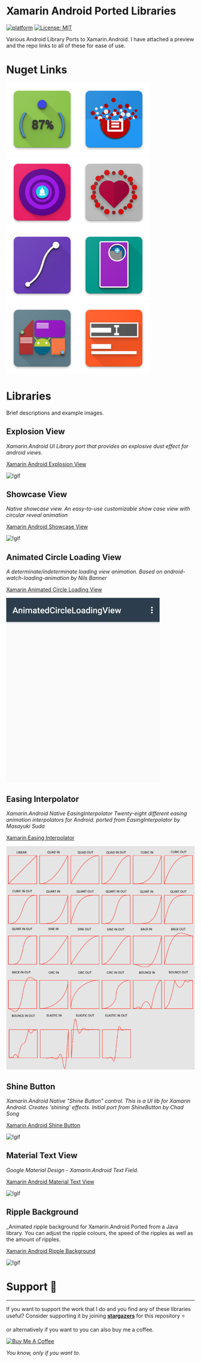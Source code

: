 # Xamarin Android Ported Libraries
[![platform](https://img.shields.io/badge/platform-Xamarin.Android-brightgreen.svg)](https://www.xamarin.com/)
[![License: MIT](https://img.shields.io/badge/License-MIT-blue.svg)](https://opensource.org/licenses/MIT)

Various Android Library Ports to Xamarin.Android. I have attached a preview and the repo links to all of these for ease of use.

# Nuget Links

[![1](https://raw.githubusercontent.com/DigitalSa1nt/Xamarin-Android-Ported-Libraries/master/images/1.png)](https://www.nuget.org/packages/Xama.JTPorts.AnimatedCircleLoadingView/)[![2](https://raw.githubusercontent.com/DigitalSa1nt/Xamarin-Android-Ported-Libraries/master/images/2.png)](https://www.nuget.org/packages/Xama.JTPorts.ExplosionView/)[![3](https://raw.githubusercontent.com/DigitalSa1nt/Xamarin-Android-Ported-Libraries/master/images/3.png)](https://www.nuget.org/packages/Xama.JTPorts.RippleBackground/)[![4](https://raw.githubusercontent.com/DigitalSa1nt/Xamarin-Android-Ported-Libraries/master/images/4.png)](https://www.nuget.org/packages/Xama.JTPorts.ShineButton/)[![5](https://raw.githubusercontent.com/DigitalSa1nt/Xamarin-Android-Ported-Libraries/master/images/5.png)](https://www.nuget.org/packages/Xama.JTPorts.EasingInterpolator/)[![6](https://raw.githubusercontent.com/DigitalSa1nt/Xamarin-Android-Ported-Libraries/master/images/6.png)](https://www.nuget.org/packages/Xama.JTPorts.ShowcaseView/)[![7](https://raw.githubusercontent.com/DigitalSa1nt/Xamarin-Android-Ported-Libraries/master/images/7.png)](https://www.nuget.org/packages/Xama.JTPorts.ShapedView/)[![8](https://raw.githubusercontent.com/DigitalSa1nt/Xamarin-Android-Ported-Libraries/master/images/8.png)](https://www.nuget.org/packages/Xama.JTPorts.MaterialTextField/)


# Libraries

Brief descriptions and example images.

## Explosion View

_Xamarin.Android UI Library port that provides an explosive dust effect for android views._

[Xamarin Android Explosion View](https://github.com/DigitalSa1nt/Xama.JTPorts.ExplosionView)

![!gif](https://github.com/DigitalSa1nt/Xama.JTPorts.ExplosionView/blob/master/images/20190220_122849.gif?raw=true)

## Showcase View

_Native showcase view. An easy-to-use customizable show case view with circular reveal animation_

[Xamarin Android Showcase View](https://github.com/DigitalSa1nt/Xama.JTPorts.ShowcaseView)

![!gif](https://github.com/DigitalSa1nt/Xamarin.ShowcaseView/blob/master/images/Sample.gif)

## Animated Circle Loading View

_A determinate/indeterminate loading view animation. Based on android-watch-loading-animation by Nils Banner_

[Xamarin Animated Circle Loading View](https://github.com/DigitalSa1nt/Xama.JTPorts.AnimatedCircleLoadingView)

![!gif](https://github.com/DigitalSa1nt/Xama.JTPorts.AnimatedCircleLoadingView/blob/master/images/20190216_225349.gif?raw=true)

## Easing Interpolator

_Xamarin.Android Native EasingInterpolator Twenty-eight different easing animation interpolators for Android. ported from EasingInterpolator by Masayuki Suda_

[Xamarin Easing Interpolator](https://github.com/DigitalSa1nt/Xama.JTPorts.EasingInterpolator)

![img](https://github.com/DigitalSa1nt/Xamarin-Android-Ported-Libraries/blob/master/images/easingdiagram.png?raw=true)

## Shine Button

_Xamarin.Android Native "Shine Button" control. This is a UI lib for Xamarin Android. Creates 'shining' effects. Initial port from ShineButton by Chad Song_

[Xamarin Android Shine Button](https://github.com/DigitalSa1nt/Xama.JTPorts.ShineButton)

![!gif](https://github.com/DigitalSa1nt/Xama.JTPorts.ShineButton/blob/master/images/20190216_225431.gif?raw=true)

## Material Text View

_Google Material Design - Xamarin.Android Text Field._

[Xamarin Android Material Text View](https://github.com/DigitalSa1nt/Xama.JTPorts.MaterialTextField)

![!gif](https://github.com/DigitalSa1nt/Xama.JTPorts.MaterialTextField/blob/master/images/20190216_225505.gif?raw=true)

## Ripple Background

_Animated ripple background for Xamarin.Android Ported from a Java library. You can adjust the ripple colours, the speed of the ripples as well as the amount of ripples.

[Xamarin Android Ripple Background](https://github.com/DigitalSa1nt/Xama.JTPorts.RippleBackground)

![!gif](https://github.com/DigitalSa1nt/Xama.JTPorts.RippleBackground/blob/master/images/20190217_220639.gif?raw=true)


# Support 💎
-----

If you want to support the work that I do and you find any of these libraries useful? Consider supporting it by joining [**stargazers**](https://github.com/DigitalSa1nt//Xamarin-Android-Ported-Libraries/stargazers) for this repository ⭐️
<br/>

or alternatively if you want to you can also buy me a coffee.

<a href="https://www.buymeacoffee.com/JTT" target="_blank"><img src="https://cdn.buymeacoffee.com/buttons/default-red.png" alt="Buy Me A Coffee" tyle="height: 41px !important;width: 174px !important;box-shadow: 0px 3px 2px 0px rgba(190, 190, 190, 0.5) !important;-webkit-box-shadow: 0px 3px 2px 0px rgba(190, 190, 190, 0.5) !important;" ></a>

_You know, only if you want to._


